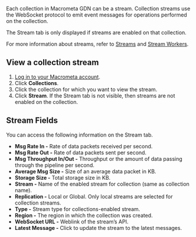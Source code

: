 Each collection in Macrometa GDN can be a stream. Collection streams use the WebSocket protocol to emit event messages for operations performed on the collection.

The Stream tab is only displayed if streams are enabled on that collection.

For more information about streams, refer to [Streams](../streams/index.md) and [Stream Workers](../cep/index.md).

## View a collection stream

1. [Log in to your Macrometa account](https://auth-play.macrometa.io/).
1. Click **Collections**.
1. Click the collection for which you want to view the stream.
1. Click **Stream**. If the Stream tab is not visible, then streams are not enabled on the collection.

## Stream Fields

You can access the following information on the Stream tab.

- **Msg Rate In -** Rate of data packets received per second.
- **Msg Rate Out -** Rate of data packets sent per second.
- **Msg Throughput In/Out -** Throughput or the amount of data passing through the pipeline per second.
- **Average Msg Size -** Size of an average data packet in KB.
- **Storage Size -** Total storage size in KB.
- **Stream -** Name of the enabled stream for collection (same as collection name).
- **Replication -** Local or Global. Only local streams are selected for collection streams.
- **Type -** Stream type for collections-enabled stream.
- **Region -** The region in which the collection was created.
- **WebSocket URL -** Weblink of the stream’s API.
- **Latest Message -** Click to update the stream to the latest messages.
